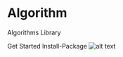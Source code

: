 # Algorithm
Algorithms Library

Get Started
 Install-Package
![alt text](https://github.com/VakhidGuliev/Algorithm/blob/master/img/Algorithm.PNG)
